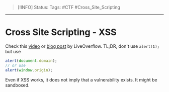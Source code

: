 > [!INFO]
> Status:
> Tags: #CTF #Cross_Site_Scripting

----
# Cross Site Scripting - XSS
Check this [video](https://www.youtube.com/watch?v=KHwVjzWei1c) or [blog post](https://liveoverflow.com/do-not-use-alert-1-in-xss/) by LiveOverflow. TL;DR, don't use `alert(1);` but use 
```js
alert(document.domain);
// or use
alert(window.origin);
```
Even if XSS works, it does not imply that a vulnerability exists. It might be sandboxed.